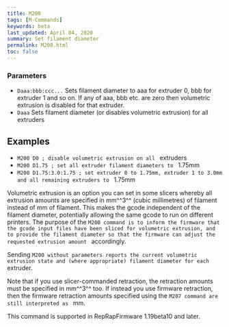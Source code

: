 ```yaml
---
title: M200
tags: [M-Commands] 
keywords: beta 
last_updated: April 04, 2020 
summary: Set filament diameter 
permalink: M200.html
toc: false 
---
```



### Parameters

* `Daaa:bbb:ccc...` Sets filament diameter to aaa for extruder 0, bbb for extruder 1 and so on. If any of aaa, bbb etc. are zero then volumetric extrusion is disabled for that extruder.
* `Daaa` Sets filament diameter (or disables volumetric extrusion) for all extruders

## Examples

* ` M200 D0 ; disable volumetric extrusion on all  ` extruders
* ` M200 D1.75 ; set all extruder filament diameters to  ` 1.75mm
* ` M200 D1.75:3.0:1.75 ; set extruder 0 to 1.75mm, extruder 1 to 3.0mm and all remaining extruders to  ` 1.75mm

Volumetric extrusion is an option you can set in some slicers whereby all extrusion amounts are specified in mm^^3^^ (cubic millimetres) of filament instead of mm of filament. This makes the gcode independent of the filament diameter, potentially allowing the same gcode to run on different printers. The purpose of the ` M200 command is to inform the firmware that the gcode input files have been sliced for volumetric extrusion, and to provide the filament diameter so that the firmware can adjust the requested extrusion amount  ` accordingly.

Sending ` M200 without parameters reports the current volumetric extrusion state and (where appropriate) filament diameter for each  ` extruder.

Note that if you use slicer-commanded retraction, the retraction amounts must be specified in mm^^3^^ too. If instead you use firmware retraction, then the firmware retraction amounts specified using the ` M207 command are still interpreted as  ` mm.

This command is supported in RepRapFirmware 1.19beta10 and later.

